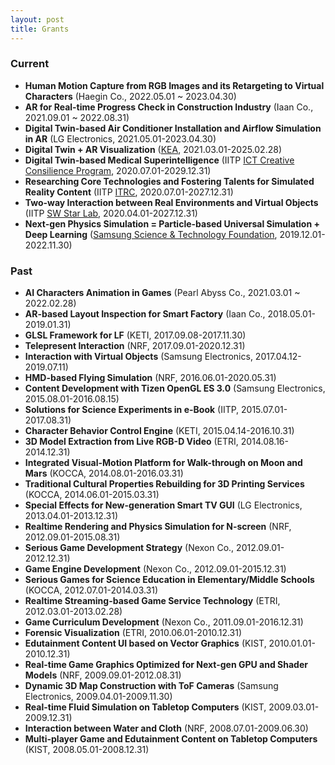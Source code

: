 ```yaml
---
layout: post
title: Grants
---
```


### Current
* **Human Motion Capture from RGB Images and its Retargeting to Virtual Characters** (Haegin Co., 2022.05.01 ~ 2023.04.30)
* **AR for Real-time Progress Check in Construction Industry** (Iaan Co., 2021.09.01 ~ 2022.08.31)
* **Digital Twin-based Air Conditioner Installation and Airflow Simulation in AR** (LG Electronics, 2021.05.01-2023.04.30)
* **Digital Twin + AR Visualization** ([KEA](http://www.xrpro.or.kr/), 2021.03.01-2025.02.28)
* **Digital Twin-based Medical Superintelligence** (IITP [ICT Creative Consilience Program](https://mpij.korea.ac.kr/mpij/intro/greeting.do), 2020.07.01-2029.12.31)
* **Researching Core Technologies and Fostering Talents for Simulated Reality Content** (IITP [ITRC](http://itrc.ewha.ac.kr/), 2020.07.01-2027.12.31)
* **Two-way Interaction between Real Environments and Virtual Objects** (IITP [SW Star Lab](http://swstarlab.kr/page/page02_02.php?c=lab36), 2020.04.01-2027.12.31)
* **Next-gen Physics Simulation = Particle-based Universal Simulation + Deep Learning** ([Samsung Science & Technology Foundation](http://www.samsungstf.org/ssrfPr/researcher/viewResearcher.do?idx=240&pageIndex=6&searchCondition=all&searchKeyword=&searchResearchProgram=ICT&searchResearchDepth1=&searchResearchDepth2=&searchResearchBelong=&searchResearchSelectYear=&searchResearchState=), 2019.12.01-2022.11.30)

### Past
* **AI Characters Animation in Games** (Pearl Abyss Co., 2021.03.01 ~ 2022.02.28)
* **AR-based Layout Inspection for Smart Factory** (Iaan Co., 2018.05.01-2019.01.31)
* **GLSL Framework for LF** (KETI, 2017.09.08-2017.11.30)
* **Telepresent Interaction** (NRF, 2017.09.01-2020.12.31)
* **Interaction with Virtual Objects** (Samsung Electronics, 2017.04.12-2019.07.11)
* **HMD-based Flying Simulation** (NRF, 2016.06.01-2020.05.31)
* **Content Development with Tizen OpenGL ES 3.0** (Samsung Electronics, 2015.08.01-2016.08.15)
* **Solutions for Science Experiments in e-Book** (IITP, 2015.07.01-2017.08.31)
* **Character Behavior Control Engine** (KETI, 2015.04.14-2016.10.31)
* **3D Model Extraction from Live RGB-D Video** (ETRI, 2014.08.16-2014.12.31)
* **Integrated Visual-Motion Platform for Walk-through on Moon and Mars** (KOCCA, 2014.08.01-2016.03.31)
* **Traditional Cultural Properties Rebuilding for 3D Printing Services** (KOCCA, 2014.06.01-2015.03.31)
* **Special Effects for New-generation Smart TV GUI** (LG Electronics, 2013.04.01-2013.12.31)
* **Realtime Rendering and Physics Simulation for N-screen** (NRF, 2012.09.01-2015.08.31)
* **Serious Game Development Strategy** (Nexon Co., 2012.09.01-2012.12.31)
* **Game Engine Development** (Nexon Co., 2012.09.01-2015.12.31)
* **Serious Games for Science Education in Elementary/Middle Schools** (KOCCA, 2012.07.01-2014.03.31)
* **Realtime Streaming-based Game Service Technology** (ETRI, 2012.03.01-2013.02.28)
* **Game Curriculum Development** (Nexon Co., 2011.09.01-2016.12.31)
* **Forensic Visualization** (ETRI, 2010.06.01-2010.12.31)
* **Edutainment Content UI based on Vector Graphics** (KIST, 2010.01.01-2010.12.31)
* **Real-time Game Graphics Optimized for Next-gen GPU and Shader Models** (NRF, 2009.09.01-2012.08.31)
* **Dynamic 3D Map Construction with ToF Cameras** (Samsung Electronics, 2009.04.01-2009.11.30)
* **Real-time Fluid Simulation on Tabletop Computers** (KIST, 2009.03.01-2009.12.31)
* **Interaction between Water and Cloth** (NRF, 2008.07.01-2009.06.30)
* **Multi-player Game and Edutainment Content on Tabletop Computers** (KIST, 2008.05.01-2008.12.31)
